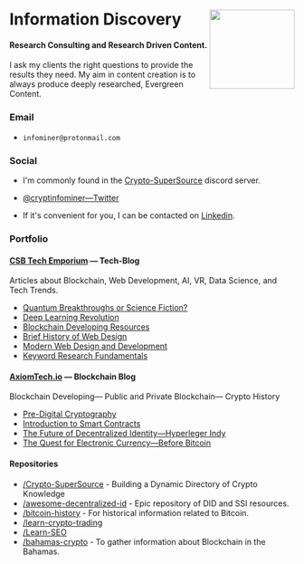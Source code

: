 # Information Discovery <img src="https://i.imgur.com/6yj32rq.png" align="right" width="150" height="140">
#### Research Consulting and Research Driven Content.

I ask my clients the right questions to provide the results they need. 
My aim in content creation is to always produce deeply researched, Evergreen Content.

### Email

* `infominer@protonmail.com`

### Social

* I'm commonly found in the [Crypto-SuperSource](https://discord.gg/ahTuPMY) discord server.

* [@cryptinfominer—Twitter](https://twitter.com/cryptinfominer)

* If it's convenient for you, I can be contacted on [Linkedin](https://www.linkedin.com/in/infominer/).

### Portfolio

#### [CSB Tech Emporium](https://www.csbtechemporium.com/the-tech-blog/) — Tech-Blog
Articles about Blockchain, Web Development, AI, VR, Data Science, and Tech Trends.
  * [Quantum Breakthroughs or Science Fiction?](https://www.csbtechemporium.com/quantum-revolution-or-scifi/)
  * [Deep Learning Revolution](https://www.csbtechemporium.com/deep-learning-revolution/)
  * [Blockchain Developing Resources](https://www.csbtechemporium.com/become-a-blockchain-developer/)
  * [Brief History of Web Design](https://www.csbtechemporium.com/web-design-history/)
  * [Modern Web Design and Development](https://www.csbtechemporium.com/modern-web-design-and-development/)
  * [Keyword Research Fundamentals](https://www.csbtechemporium.com/keyword-research-fundamentals/)

#### [AxiomTech.io](https://www.axiomtech.io/blog/) — Blockchain Blog
Blockchain Developing— Public and Private Blockchain— Crypto History
  * [Pre-Digital Cryptography](https://www.axiomtech.io/blog-feed/2018/9/24/pre-digital-cryptography-a-history)
  * [Introduction to Smart Contracts](https://www.axiomtech.io/blog-feed/2018/10/9/smart-contracts-uses-cases-dapps-icos)
  * [The Future of Decentralized Identity—Hyperleger Indy](https://www.axiomtech.io/blog-feed/hyperledger-indy-decentralized-identity)
  * [The Quest for Electronic Currency—Before Bitcoin](https://www.axiomtech.io/blog-feed/electronic-currency-before-bitcoin)

#### Repositories
* [/Crypto-SuperSource](https://github.com/infominer33/Crypto-SuperSource) - Building a Dynamic Directory of Crypto Knowledge
* [/awesome-decentralized-id](https://github.com/infominer33/awesome-decentralized-id) - Epic repository of DID and SSI resources.
* [/bitcoin-history](https://github.com/infominer33/bitcoin-history) - For historical information related to Bitcoin.
* [/learn-crypto-trading](https://github.com/infominer33/learn-crypto-trading) 
* [/Learn-SEO](https://github.com/infominer33/Learn-SEO)
* [/bahamas-crypto](https://github.com/infominer33/bahamas-crypto) - To gather information about Blockchain in the Bahamas.
